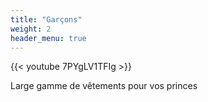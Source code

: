 ```yaml
---
title: "Garçons"
weight: 2
header_menu: true
---
```


{{<  youtube 7PYgLV1TFIg >}}

Large gamme de vêtements pour vos princes

